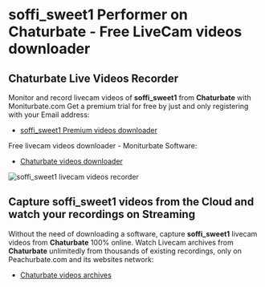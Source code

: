# soffi_sweet1 Performer on Chaturbate - Free LiveCam videos downloader

## Chaturbate Live Videos Recorder

Monitor and record livecam videos of **soffi_sweet1** from **Chaturbate** with Moniturbate.com
Get a premium trial for free by just and only registering with your Email address:
* [soffi_sweet1 Premium videos downloader](https://moniturbate.com/request-demo-licence-key.html)

Free livecam videos downloader - Moniturbate Software:
* [Chaturbate videos downloader](https://moniturbate.com/moniturbate-download-software.html)

![soffi_sweet1 livecam videos recorder](https://peachurnet.com/templates/moniturbate-software.png)


## Capture soffi_sweet1 videos from the Cloud and watch your recordings on Streaming

Without the need of downloading a software, capture **soffi_sweet1** livecam videos from **Chaturbate** 100% online.
Watch Livecam archives from **Chaturbate** unlimitedly from thousands of existing recordings, only on Peachurbate.com and its websites network:
* [Chaturbate videos archives](https://peachurnet.com/)